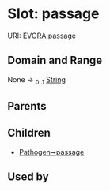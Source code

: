 
# Slot: passage



URI: [EVORA:passage](https://evora-project.eu/passage)


## Domain and Range

None &#8594;  <sub>0..1</sub> [String](types/String.md)

## Parents


## Children

 *  [Pathogen➞passage](Pathogen_passage.md)

## Used by

